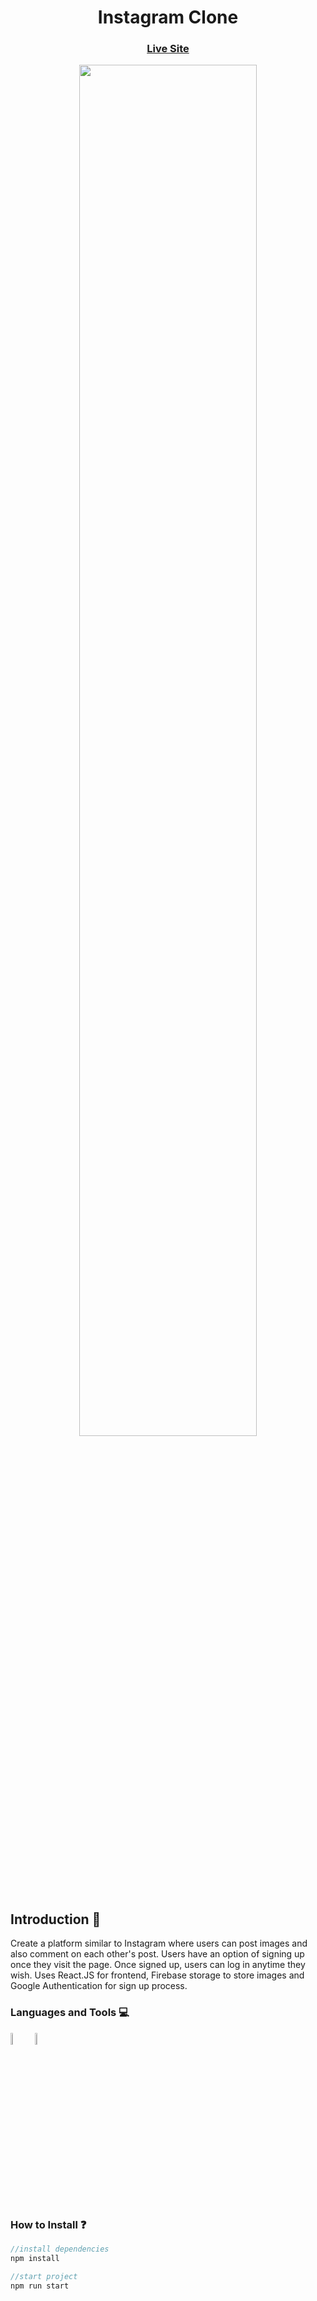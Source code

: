 <h1 align="center">Instagram Clone</h3> 
<p> <a href="https://instagram-clone-4ab5e.web.app/"><h3 align="center" >Live Site</h3></a>
</p>

<p align="center">
<img src="https://i.ibb.co/FYCd0xv/ig-clone.png" height="75%" width="75%" >
</p>

## Introduction 🚀
Create a platform similar to Instagram where users can post images and also comment on each other's post. Users have an option of signing up once they visit the page. Once signed up, users can log in anytime they wish. Uses React.JS for frontend, Firebase storage to store images and Google Authentication for sign up process.

<h3 align="left">Languages and Tools 💻 </h3>
<p>
<a href="https://reactjs.org/" target="_blank"> <img src="https://cdn4.iconfinder.com/data/icons/logos-3/600/React.js_logo-256.png" alt="c" width="7%" height="7%"/></a>
<a href="https://firebase.google.com/" target="_blank"> <img src="https://img.icons8.com/color/344/google-firebase-console.png" alt="c" width="7%" height="7%"/></a>
</p>

<h3 align="left">How to Install ❓ </h3>

```javascript
//install dependencies
npm install

//start project
npm run start 
```

